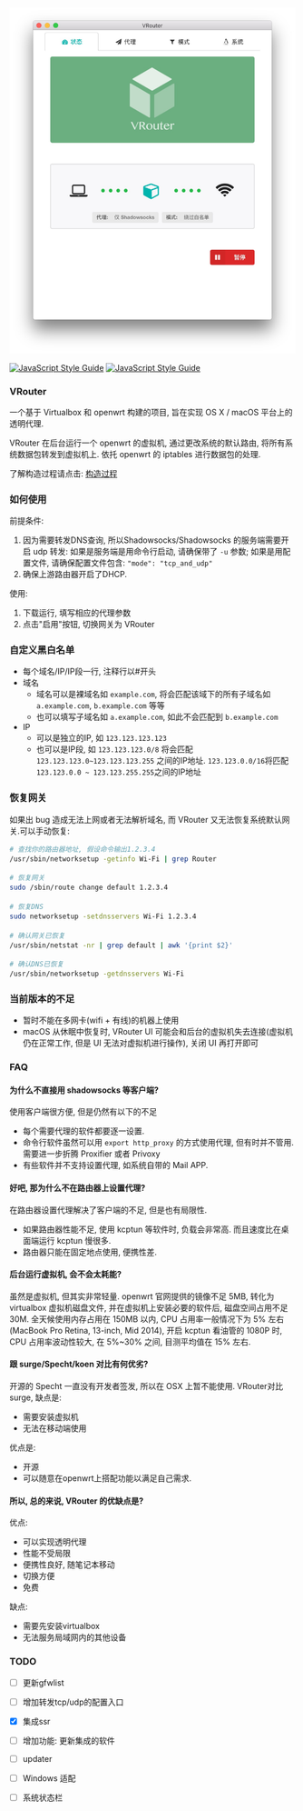 ![img](./img/screenshot.jpg)

[![JavaScript Style Guide](https://cdn.rawgit.com/feross/standard/master/badge.svg)](https://github.com/feross/standard)
[![JavaScript Style Guide](https://img.shields.io/badge/code_style-standard-brightgreen.svg)](https://standardjs.com)
### VRouter

一个基于 Virtualbox 和 openwrt 构建的项目, 旨在实现 OS X / macOS 平台上的透明代理.

VRouter 在后台运行一个 openwrt 的虚拟机, 通过更改系统的默认路由, 将所有系统数据包转发到虚拟机上. 依托 openwrt 的 iptables 进行数据包的处理.

了解构造过程请点击: [构造过程](https://icymind.com/virtual-openwrt/)

### 如何使用

前提条件: 

1. 因为需要转发DNS查询, 所以Shadowsocks/Shadowsocks 的服务端需要开启 udp 转发: 如果是服务端是用命令行启动, 请确保带了 `-u` 参数; 如果是用配置文件, 请确保配置文件包含: `"mode": "tcp_and_udp"`
2. 确保上游路由器开启了DHCP.

使用:

1. 下载运行, 填写相应的代理参数
2. 点击"启用"按钮, 切换网关为 VRouter

### 自定义黑白名单

- 每个域名/IP/IP段一行, 注释行以#开头
- 域名
    - 域名可以是裸域名如 `example.com`, 将会匹配该域下的所有子域名如  `a.example.com`, `b.example.com` 等等
    - 也可以填写子域名如 `a.example.com`, 如此不会匹配到 `b.example.com`
- IP
    - 可以是独立的IP, 如 `123.123.123.123`
    - 也可以是IP段, 如 `123.123.123.0/8` 将会匹配 `123.123.123.0~123.123.123.255` 之间的IP地址. `123.123.0.0/16`将匹配 `123.123.0.0 ~ 123.123.255.255`之间的IP地址

### 恢复网关

如果出 bug 造成无法上网或者无法解析域名, 而 VRouter 又无法恢复系统默认网关.可以手动恢复:

```bash
# 查找你的路由器地址, 假设命令输出1.2.3.4
/usr/sbin/networksetup -getinfo Wi-Fi | grep Router

# 恢复网关
sudo /sbin/route change default 1.2.3.4

# 恢复DNS
sudo networksetup -setdnsservers Wi-Fi 1.2.3.4

# 确认网关已恢复
/usr/sbin/netstat -nr | grep default | awk '{print $2}'

# 确认DNS已恢复
/usr/sbin/networksetup -getdnsservers Wi-Fi
```

### 当前版本的不足

- 暂时不能在多网卡(wifi + 有线)的机器上使用
- macOS 从休眠中恢复时, VRouter UI 可能会和后台的虚拟机失去连接(虚拟机仍在正常工作, 但是 UI 无法对虚拟机进行操作), 关闭 UI 再打开即可

### FAQ

#### 为什么不直接用 shadowsocks 等客户端?

使用客户端很方便, 但是仍然有以下的不足

- 每个需要代理的软件都要逐一设置.
- 命令行软件虽然可以用 `export http_proxy` 的方式使用代理, 但有时并不管用. 需要进一步折腾 Proxifier 或者 Privoxy
- 有些软件并不支持设置代理, 如系统自带的 Mail APP.

#### 好吧, 那为什么不在路由器上设置代理?

在路由器设置代理解决了客户端的不足, 但是也有局限性.

- 如果路由器性能不足, 使用 kcptun 等软件时, 负载会非常高. 而且速度比在桌面端运行 kcptun 慢很多.
- 路由器只能在固定地点使用, 便携性差.

#### 后台运行虚拟机, 会不会太耗能?

虽然是虚拟机, 但其实非常轻量. openwrt 官网提供的镜像不足 5MB, 转化为 virtualbox 虚拟机磁盘文件, 并在虚拟机上安装必要的软件后, 磁盘空间占用不足 30M. 全天候使用内存占用在 150MB 以内, CPU 占用率一般情况下为 5% 左右 (MacBook Pro Retina, 13-inch, Mid 2014), 开启 kcptun 看油管的 1080P 时, CPU 占用率波动性较大, 在 5%~30% 之间, 目测平均值在 15% 左右.

#### 跟 surge/Specht/koen 对比有何优劣?

开源的 Specht 一直没有开发者签发, 所以在 OSX 上暂不能使用. VRouter对比 surge, 缺点是:

- 需要安装虚拟机
- 无法在移动端使用

优点是:

- 开源
- 可以随意在openwrt上搭配功能以满足自己需求.

#### 所以, 总的来说, VRouter 的优缺点是?

优点:

- 可以实现透明代理
- 性能不受局限
- 便携性良好, 随笔记本移动
- 切换方便
- 免费

缺点:

- 需要先安装virtualbox
- 无法服务局域网内的其他设备

### TODO

- [ ] 更新gfwlist
- [ ] 增加转发tcp/udp的配置入口
- [x] 集成ssr
- [ ] 增加功能: 更新集成的软件
- [ ] updater
- [ ] Windows 适配
- [ ] 系统状态栏

